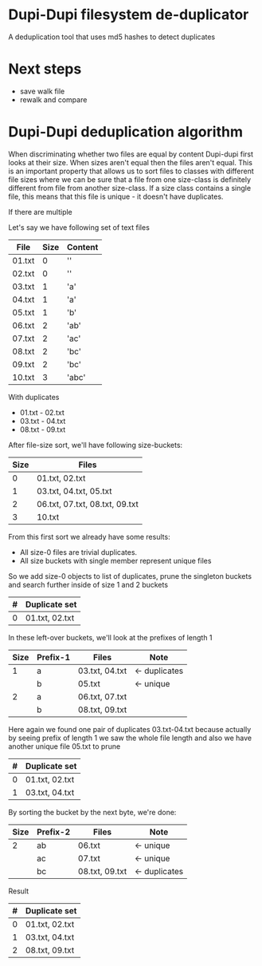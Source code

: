 # Dupi-Dupi filesystem de-duplicator

A deduplication tool that uses md5 hashes to detect duplicates

# Next steps

- save walk file
- rewalk and compare






# Dupi-Dupi deduplication algorithm

When discriminating whether two files are equal by content Dupi-dupi first looks at their size. When sizes aren't equal 
then the files aren't equal. This is an important property that allows us to sort files to classes with different file sizes
where we can be sure that a file from one size-class is definitely different from file from another size-class.
If a size class contains a single file, this means that this file is unique - it doesn't have duplicates.

If there are multiple

Let's say we have following set of text files

| File   | Size | Content |
|--------|------|---------|
| 01.txt |    0 | ''      |
| 02.txt |    0 | ''      |
| 03.txt |    1 | 'a'     |
| 04.txt |    1 | 'a'     |
| 05.txt |    1 | 'b'     |
| 06.txt |    2 | 'ab'    |
| 07.txt |    2 | 'ac'    |
| 08.txt |    2 | 'bc'    |
| 09.txt |    2 | 'bc'    |
| 10.txt |    3 | 'abc'   |

With duplicates 

- 01.txt - 02.txt
- 03.txt - 04.txt
- 08.txt - 09.txt

After file-size sort, we'll have following size-buckets:

| Size | Files                          |
|------|--------------------------------|
|    0 | 01.txt, 02.txt                 |
|    1 | 03.txt, 04.txt, 05.txt         |
|    2 | 06.txt, 07.txt, 08.txt, 09.txt |
|    3 | 10.txt                         |

From this first sort we already have some results:

- All size-0 files are trivial duplicates.
- All size buckets with single member represent unique files

So we add size-0 objects to list of duplicates, prune the singleton buckets
and search further inside of size 1 and 2 buckets

| # | Duplicate set  |
|---|----------------|
| 0 | 01.txt, 02.txt |

In these left-over buckets, we'll look at the prefixes of length 1

| Size | Prefix-1 | Files          | Note          |
|------|----------|----------------|---------------|
|    1 | a        | 03.txt, 04.txt | <- duplicates |
|      | b        | 05.txt         | <- unique     |
|    2 | a        | 06.txt, 07.txt |               |
|      | b        | 08.txt, 09.txt |               |

Here again we found one pair of duplicates 03.txt-04.txt because
actually by seeing prefix of length 1 we saw the whole file length
and also we have another unique file 05.txt to prune

| # | Duplicate set  |
|---|----------------|
| 0 | 01.txt, 02.txt |
| 1 | 03.txt, 04.txt |

By sorting the bucket by the next byte, we're done:

| Size | Prefix-2 | Files          | Note          |
|------|----------|----------------|---------------|
|    2 | ab       | 06.txt         | <- unique     |
|      | ac       | 07.txt         | <- unique     |
|      | bc       | 08.txt, 09.txt | <- duplicates |

Result

| # | Duplicate set  |
|---|----------------|
| 0 | 01.txt, 02.txt |
| 1 | 03.txt, 04.txt |
| 2 | 08.txt, 09.txt |





